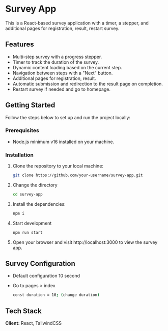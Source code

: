 # Survey App

This is a React-based survey application with a timer, a stepper, and additional pages for registration, result, restart survey.

## Features

- Multi-step survey with a progress stepper.
- Timer to track the duration of the survey.
- Dynamic content loading based on the current step.
- Navigation between steps with a "Next" button.
- Additional pages for registration, result.
- Automatic submission and redirection to the result page on completion.
- Restart survey if needed and go to homepage.

## Getting Started

Follow the steps below to set up and run the project locally:

### Prerequisites

- Node.js minimum v16 installed on your machine.

### Installation

1. Clone the repository to your local machine:

   ```bash
   git clone https://github.com/your-username/survey-app.git

   ```

2. Change the directory

   ```bash
   cd survey-app

   ```

3. Install the dependencies:

   ```bash
   npm i

   ```

4. Start development

   ```bash
   npm run start

   ```

5. Open your browser and visit http://localhost:3000 to view the survey app.

## Survey Configuration

- Default configuration 10 second
- Go to pages > index

  ```bash
  const duration = 10; (change duration)
  ```

## Tech Stack

**Client:** React, TailwindCSS
